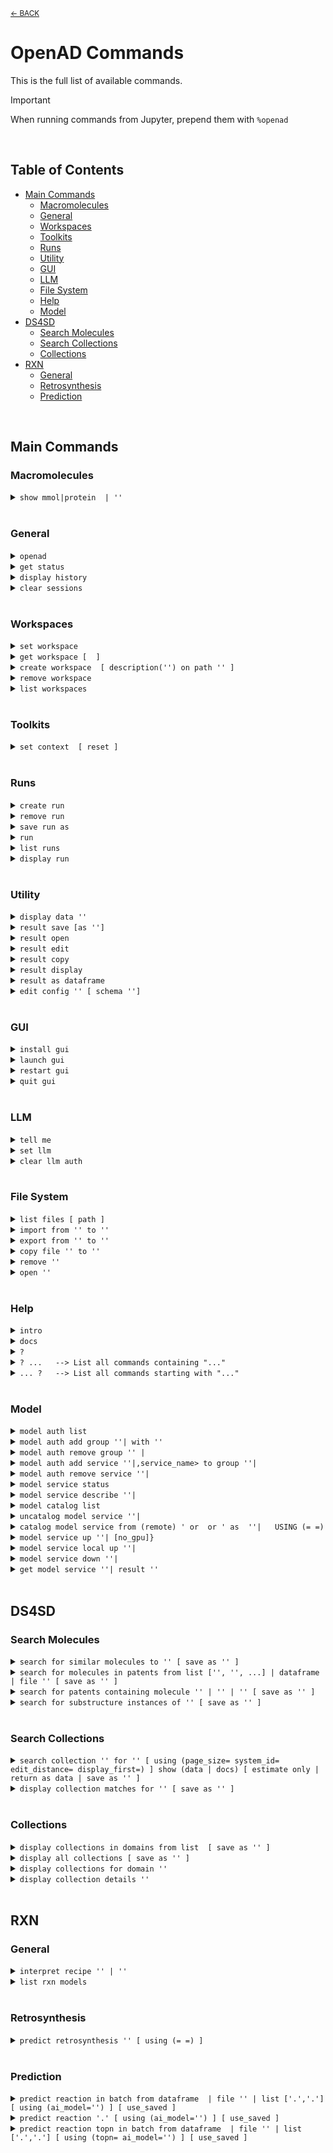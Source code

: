 <sub>[&larr; BACK](../#openad)</sub>

<!--

DO NOT EDIT
-----------
This file is auto-generated.
To update it, consult instructions:
https://github.com/acceleratedscience/open-ad-toolkit/tree/main/docs

-->

# OpenAD Commands

This is the full list of available commands.

> [!IMPORTANT]
> When running commands from Jupyter, prepend them with `%openad`

<br>

## Table of Contents
- [Main Commands](#main-commands)
  - [Macromolecules](#macromolecules)
  - [General](#general)
  - [Workspaces](#workspaces)
  - [Toolkits](#toolkits)
  - [Runs](#runs)
  - [Utility](#utility)
  - [GUI](#gui)
  - [LLM](#llm)
  - [File System](#file-system)
  - [Help](#help)
  - [Model](#model)
- [DS4SD](#ds4sd)
  - [Search Molecules](#search-molecules)
  - [Search Collections](#search-collections)
  - [Collections](#collections)
- [RXN](#rxn)
  - [General](#general)
  - [Retrosynthesis](#retrosynthesis)
  - [Prediction](#prediction)


<br>

## Main Commands

### Macromolecules

<details markdown="block" class="cmd-wrap">
<summary markdown="block"><code>show mmol|protein <fasta> | '<pdb_id>'</code></summary>
<br>

> Launch the molecule viewer to visualize your macromolecule and inspect its properties. <br> 
> 
> Examples: <br> 
> - Show a protein by its PDBe ID: <br> 
>   `show mmol '2g64'` <br> 
> 
> - Show a protein by its FASTA string: <br> 
>   `show protein MAKWVCKICGYIYDEDAGDPDNGISPGTKFEELPDDWVCPICGAPKSEFEKLED` <br>

</details>

<br>

### General

<details markdown="block" class="cmd-wrap">
<summary markdown="block"><code>openad</code></summary>
<br>

> Display the openad splash screen. <br>

</details>

<details markdown="block" class="cmd-wrap">
<summary markdown="block"><code>get status</code></summary>
<br>

> Display the currently selected workspace and toolkit. <br>

</details>

<details markdown="block" class="cmd-wrap">
<summary markdown="block"><code>display history</code></summary>
<br>

> Display the last 30 commands run in your current workspace. <br>

</details>

<details markdown="block" class="cmd-wrap">
<summary markdown="block"><code>clear sessions</code></summary>
<br>

> Clear any other sessions that may be running. <br>

</details>

<br>

### Workspaces

<details markdown="block" class="cmd-wrap">
<summary markdown="block"><code>set workspace <workspace_name></code></summary>
<br>

> Change the current workspace. <br>

</details>

<details markdown="block" class="cmd-wrap">
<summary markdown="block"><code>get workspace [ <workspace_name> ]</code></summary>
<br>

> Display details a workspace. When no workspace name is passed, details of your current workspace are displayed. <br>

</details>

<details markdown="block" class="cmd-wrap">
<summary markdown="block"><code>create workspace <workspace_name> [ description('<description>') on path '<path>' ]</code></summary>
<br>

> Create a new workspace with an optional description and path. <br>

</details>

<details markdown="block" class="cmd-wrap">
<summary markdown="block"><code>remove workspace <workspace_name></code></summary>
<br>

> Remove a workspace from your registry. Note that this doesn't remove the workspace's directory. <br>

</details>

<details markdown="block" class="cmd-wrap">
<summary markdown="block"><code>list workspaces</code></summary>
<br>

> Lists all your workspaces. <br>

</details>

<br>

### Toolkits

<details markdown="block" class="cmd-wrap">
<summary markdown="block"><code>set context <toolkit_name> [ reset ]</code></summary>
<br>

> Set your context to the chosen toolkit. By setting the context, the selected toolkit functions become available to you. The optional parameter `reset` can be used to reset your login information. <br>

</details>

<br>

### Runs

<details markdown="block" class="cmd-wrap">
<summary markdown="block"><code>create run</code></summary>
<br>

> Start recording a run. <br>

</details>

<details markdown="block" class="cmd-wrap">
<summary markdown="block"><code>remove run <run_name></code></summary>
<br>

> remove a run. <br>

</details>

<details markdown="block" class="cmd-wrap">
<summary markdown="block"><code>save run as <run_name></code></summary>
<br>

> Stop recording a run and save it. <br>

</details>

<details markdown="block" class="cmd-wrap">
<summary markdown="block"><code>run <run_name></code></summary>
<br>

> Execute a previously recorded run. This will execute every command and continue regardless of any failures. <br>

</details>

<details markdown="block" class="cmd-wrap">
<summary markdown="block"><code>list runs</code></summary>
<br>

> List all runs saved in the current workspace. <br>

</details>

<details markdown="block" class="cmd-wrap">
<summary markdown="block"><code>display run <run_name></code></summary>
<br>

> Display the commands stored in a certain run. <br>

</details>

<br>

### Utility

<details markdown="block" class="cmd-wrap">
<summary markdown="block"><code>display data '<filename.csv>'</code></summary>
<br>

> Display data from a csv file. <br>

</details>

<details markdown="block" class="cmd-wrap">
<summary markdown="block"><code>result save [as '<filename.csv>']</code></summary>
<br>

> Save table data to csv file. <br>

</details>

<details markdown="block" class="cmd-wrap">
<summary markdown="block"><code>result open</code></summary>
<br>

> Explore table data in the browser. <br> 
>         if you append `-d` to the end of the command `result open -d` display will result to data viewer. <br>

</details>

<details markdown="block" class="cmd-wrap">
<summary markdown="block"><code>result edit</code></summary>
<br>

> Edit table data in the browser. <br> 
>         if you append `-d` to the end of the command `result open -d` display will result to data viewer. <br>

</details>

<details markdown="block" class="cmd-wrap">
<summary markdown="block"><code>result copy</code></summary>
<br>

> Copy table data to clipboard, formatted for spreadheet. <br>

</details>

<details markdown="block" class="cmd-wrap">
<summary markdown="block"><code>result display</code></summary>
<br>

> Display the result in the CLI. <br> 
> 
>         if you append `-d` to the end of the command `result open -d` display will result to data viewer. <br>

</details>

<details markdown="block" class="cmd-wrap">
<summary markdown="block"><code>result as dataframe</code></summary>
<br>

> Return the result as dataframe (only for Jupyter Notebook) <br>

</details>

<details markdown="block" class="cmd-wrap">
<summary markdown="block"><code>edit config '<json_config_file>' [ schema '<schema_file>']</code></summary>
<br>

> Edit any JSON file in your workspace directly from the CLI. If a schema is specified, it will be used for validation and documentation. <br>

</details>

<br>

### GUI

<details markdown="block" class="cmd-wrap">
<summary markdown="block"><code>install gui</code></summary>
<br>

> Install the OpenAD GUI (graphical user interface). <br> 
> 
> The graphical user interface allows you to browse your workspace and visualize your datasets and molecules. <br>

</details>

<details markdown="block" class="cmd-wrap">
<summary markdown="block"><code>launch gui</code></summary>
<br>

> Launch the OpenAD GUI (graphical user interface). <br>

</details>

<details markdown="block" class="cmd-wrap">
<summary markdown="block"><code>restart gui</code></summary>
<br>

> Terminate and then restart the GUI server. <br>

</details>

<details markdown="block" class="cmd-wrap">
<summary markdown="block"><code>quit gui</code></summary>
<br>

> Terminate the GUI server. <br>

</details>

<br>

### LLM

<details markdown="block" class="cmd-wrap">
<summary markdown="block"><code>tell me <how to do xyz></code></summary>
<br>

> Ask your AI assistant how to do anything in OpenAD. <br>

</details>

<details markdown="block" class="cmd-wrap">
<summary markdown="block"><code>set llm  <language_model_name></code></summary>
<br>

> Set the target language model name for the `tell me` command. <br>

</details>

<details markdown="block" class="cmd-wrap">
<summary markdown="block"><code>clear llm auth</code></summary>
<br>

> Clear the language model's authentication file. <br>

</details>

<br>

### File System

<details markdown="block" class="cmd-wrap">
<summary markdown="block"><code>list files [ path ]</code></summary>
<br>

> List al directories and files in your current workspace. <br>

</details>

<details markdown="block" class="cmd-wrap">
<summary markdown="block"><code>import from '<external_source_file>' to '<workspace_file>'</code></summary>
<br>

> Import a file from outside OpenAD into your current workspace. <br>

</details>

<details markdown="block" class="cmd-wrap">
<summary markdown="block"><code>export from '<workspace_file>' to '<external_file>'</code></summary>
<br>

> Export a file from your current workspace to anywhere on your hard drive. <br>

</details>

<details markdown="block" class="cmd-wrap">
<summary markdown="block"><code>copy file '<workspace_file>' to '<other_workspace_name>'</code></summary>
<br>

> Export a file from your current workspace to another workspace. <br>

</details>

<details markdown="block" class="cmd-wrap">
<summary markdown="block"><code>remove '<filename>'</code></summary>
<br>

> Remove a file from your current workspace. <br>

</details>

<details markdown="block" class="cmd-wrap">
<summary markdown="block"><code>open '<filename>'</code></summary>
<br>

> Open a file or dataframe in an iframe  <br> 
> 
> Examples: <br> 
> - `open 'base_molecules.sdf'` <br> 
> - `open my_dataframe` <br>

</details>

<br>

### Help

<details markdown="block" class="cmd-wrap">
<summary markdown="block"><code>intro</code></summary>
<br>

> Display an introduction to the OpenAD CLI. <br>

</details>

<details markdown="block" class="cmd-wrap">
<summary markdown="block"><code>docs</code></summary>
<br>

> Open the documentation webpage. <br>

</details>

<details markdown="block" class="cmd-wrap">
<summary markdown="block"><code>?</code></summary>
<br>

> List all available commands. <br>

</details>

<details markdown="block" class="cmd-wrap">
<summary markdown="block"><code>? ...<soft>   --> List all commands containing "..."</soft></code></summary>
<br>

> 

</details>

<details markdown="block" class="cmd-wrap">
<summary markdown="block"><code>... ?<soft>   --> List all commands starting with "..."</soft></code></summary>
<br>

> 

</details>

<br>

### Model

<details markdown="block" class="cmd-wrap">
<summary markdown="block"><code>model auth list</code></summary>
<br>

> show authentication group mapping <br>

</details>

<details markdown="block" class="cmd-wrap">
<summary markdown="block"><code>model auth add group '<auth_group>'|<auth_group> with '<api_key>'</code></summary>
<br>

> add an authentication group for model services to use <br>

</details>

<details markdown="block" class="cmd-wrap">
<summary markdown="block"><code>model auth remove group '<auth_group>' | <auth_group></code></summary>
<br>

> remove an authentication group <br>

</details>

<details markdown="block" class="cmd-wrap">
<summary markdown="block"><code>model auth add service '<service_name>'|,service_name> to group '<auth_group>'|<auth_group></code></summary>
<br>

> Attach an authentication group to a model service <br>

</details>

<details markdown="block" class="cmd-wrap">
<summary markdown="block"><code>model auth remove service '<service_name>'|<service_name></code></summary>
<br>

> Detatch an authentication group from a model service <br>

</details>

<details markdown="block" class="cmd-wrap">
<summary markdown="block"><code>model service status</code></summary>
<br>

> Get the status of currently cataloged services <br>

</details>

<details markdown="block" class="cmd-wrap">
<summary markdown="block"><code>model service describe '<service_name>'|<service_name></code></summary>
<br>

> get the configuration of a service <br>

</details>

<details markdown="block" class="cmd-wrap">
<summary markdown="block"><code>model catalog list</code></summary>
<br>

> get the list of currently cataloged services <br>

</details>

<details markdown="block" class="cmd-wrap">
<summary markdown="block"><code>uncatalog model service '<service_name>'|<service_name></code></summary>
<br>

> uncatalog a model service  <br> 
> 
>  Example:  <br> 
> `uncatalog model service 'gen'` <br>

</details>

<details markdown="block" class="cmd-wrap">
<summary markdown="block"><code>catalog model service from (remote) '<path> or <github> or <service_url>' as  '<service_name>'|<service_name>   USING (<parameter>=<value> <parameter>=<value>)</code></summary>
<br>

> catalog a model service from a path or github or remotely from an existing OpenAD service. <br> 
> (USING) optional headers parameters for communication with service backend. <br> 
> If you are cataloging a service using a model defined in a directory, provide the absolute ` <path> ` of that directory in quotes. <br> 
> 
> The following options require the `remote` option be declared. <br> 
> 
> If you are cataloging a service using a model defined in github repository, provide the absolute ` <github> ` of that github directory quotes. <br> 
> 
> If you are cataloging a remote service on a ip address and port provide the remote services ipaddress and port in quoted string e.g. `'0.0.0.0:8080'` <br> 
> 
> `service_name`: this is the name of the service as you will define it for your usage. e.g `prop` short for properties.  <br> 
> 
> USING Parameters: <br> 
> 
> If using a hosted service the following parameters must be supplied: <br> 
> -`Inference-Service`: this is the name of the inference service that is hosted, it is a required parameter if cataloging a remote service. <br> 
> An authorization parameter is always required if cataloging a hosted service, either Auhtorisation group (`auth_group`) or Authorisation bearer_token/api_key (`Authorization`): <br> 
> -`auth_group`: this is the name of an authorization group which contains the api_key linked to the service access. This can only be used if `Authorization` is not also defined. <br> 
> OR <br> 
> -`Authorization`: this parameter is designed to be used when a `auth_group` is not defined. <br> 
> 
> Example: <br> 
> 
> Skypilot Deployment <br> 
> -`catalog model service from 'git@github.com:acceleratedscience/generation_inference_service.git' as 'gen'` <br> 
> 
> Service using a authentication group  <br> 
> -`catalog model service from remote '<service_url>' as  molf  USING (Inference-Service=molformer  )` <br> 
> ` model auth add service 'molf' to group 'default'` <br> 
> 
> Single Authorisation Service <br> 
> -`openad catalog model service from remote '<service_URL>' as 'gen' USING (Inference-Service=generation Authorization='<api_key>')` <br> 
> 
> Catalog a remote service shared with you: <br> 
> -`catalog model service from remote 'http://54.235.3.243:30001' as gen` <br>

</details>

<details markdown="block" class="cmd-wrap">
<summary markdown="block"><code>model service up '<service_name>'|<service_name> [no_gpu]}</code></summary>
<br>

> launches a cataloged model service when it was cataloged as a self managed service from a directory or github repository. <br> 
> If you do not want to launch a service with GPU you should specify `no_gpu` at the end of the command. <br> 
> Examples: <br> 
> 
> -`model service up gen` <br> 
> 
> -`model service up 'gen'` <br> 
> 
> -`model service up gen no_gpu` <br>

</details>

<details markdown="block" class="cmd-wrap">
<summary markdown="block"><code>model service local up '<service_name>'|<service_name></code></summary>
<br>

> Launches a model service locally. <br> 
> 
>             Example: <br> 
>               ` model service local up gen` <br>

</details>

<details markdown="block" class="cmd-wrap">
<summary markdown="block"><code>model service down '<service_name>'|<service_name></code></summary>
<br>

> Bring down a model service   <br> 
>  Examples:  <br> 
> 
> `model service down gen`  <br> 
> 
> `model service down 'gen'`  <br>

</details>

<details markdown="block" class="cmd-wrap">
<summary markdown="block"><code>get model service '<service_name>'|<service_name> result '<result_id>'</code></summary>
<br>

> retrieves a result from a model service   <br> 
>  Examples:  <br> 
> 
> <cmd>get model service myservier result 'wergergerg'   <br>

</details>

<br>

## DS4SD


### Search Molecules

<details markdown="block" class="cmd-wrap">
<summary markdown="block"><code>search for similar molecules to '<smiles>' [ save as '<filename.csv>' ]</code></summary>
<br>

> Search for molecules that are similar to the provided molecule or molecule substructure as provided in the `<smiles_string>`. <br> 
> 
> Use the `save as` clause to save the results as a csv file in your current workspace. <br> 
> 
> Example: <br> 
> `search for similar molecules to 'C1(C(=C)C([O-])C1C)=O'` <br>

</details>

<details markdown="block" class="cmd-wrap">
<summary markdown="block"><code>search for molecules in patents from list ['<patent1>', '<patent2>', ...] | dataframe <dataframe_name> | file '<filename.csv>' [ save as '<filename.csv>' ]</code></summary>
<br>

> Search for molecules mentioned in a defined list of patents. When sourcing patents from a CSV or DataFrame, there must be column named "PATENT ID" or "patent id". <br> 
> 
> Use the `save as` clause to save the results as a csv file in your current workspace. <br> 
> 
> Example: <br> 
> `search for molecules in patents from list ['CN108473493B','US20190023713A1']` <br>

</details>

<details markdown="block" class="cmd-wrap">
<summary markdown="block"><code>search for patents containing molecule '<smiles>' | '<inchi>' | '<inchikey>' [ save as '<filename.csv>' ]</code></summary>
<br>

> Search for mentions of a specified molecules in registered patents. The queried molecule can be described as a SMILES string, InChI or InChiKey. <br> 
> 
> Use the `save as` clause to save the results as a csv file in your current workspace. <br> 
> 
> Example: <br> 
> `search for patents containing molecule 'CC(C)(c1ccccn1)C(CC(=O)O)Nc1nc(-c2c[nH]c3ncc(Cl)cc23)c(C#N)cc1F'` <br>

</details>

<details markdown="block" class="cmd-wrap">
<summary markdown="block"><code>search for substructure instances of '<smiles>' [ save as '<filename.csv>' ]</code></summary>
<br>

> Search for molecules by substructure, as defined by the `<smiles_string>`. <br> 
> 
> Use the `save as` clause to save the results as a csv file in your current workspace. <br> 
> 
> Example: <br> 
> `search for substructure instances of 'C1(C(=C)C([O-])C1C)=O' save as 'my_mol'` <br>

</details>

<br>

### Search Collections

<details markdown="block" class="cmd-wrap">
<summary markdown="block"><code>search collection '<collection_name_or_key>' for '<search_string>' [ using (page_size=<int> system_id=<system_id> edit_distance=<integer> display_first=<integer>) ] show (data | docs) [ estimate only | return as data | save as '<filename.csv>' ]</code></summary>
<br>

> Performs a document search of the Deep Search repository based on a given collection. The required `using` clause specifies the collection to search. Use `estimate only` to return only the potential number of hits. <br> 
> 
> Parameters: <br> 
> - `<collection_name_or_key>` The name or index key for a collection. Use the command `display all collections` to list available collections. <br> 
> - `<search_string>` The search string for the search. <br> 
> 
> The `<search_string>` supports elastic search string query syntax: <br> 
> - `+` Signifies AND operation. <br> 
> - `|` Signifies OR operation. <br> 
> - `-` Negates a single token. <br> 
> - `\"` Wraps a number of tokens to signify a phrase for searching. <br> 
> - `*` At the end of a term -> signifies a prefix query <br> 
> - `(` & `)` Signifies precedence <br> 
> - `~N` After a word -> signifies edit distance (fuzziness) <br> 
> - `~N` After a phrase -> signifies slop amount <br> 
> 
> Options for the `using` clause: <br> 
>   > **Note:** The `using` clause requires all enclosed parameters to be defined in the same order as listed below. <br> 
> 
> - `page_size=<integer>` Result pagination, the default is None. <br> 
> - `system_id=<system_id>` System cluster id, the default is 'default'. <br> 
> - `edit_distance=<integer>` (0-5) Sets the search word span criteria for key words for document searches, the default is 5. When set to 0, no snippets will be be returned. <br> 
> - `display_first=<integer>` When set, the displayed result set will be truncated at the given number. <br> 
> 
> Clauses: <br> 
> - `show (data | docs)`: <br> 
>     - `data` Display structured data from within the documents. <br> 
>     - `docs` Display document context and preview snippet. <br> 
>     Both can be combined in a single command, e.g. `show (data docs)` <br> 
> - `estimate only` Determine the potential number of hits. <br> 
> - `return as data` For Notebook or API mode. Removes all styling from the Pandas DataFrame, ready for further processing. <br> 
> 
> Examples: <br> 
> - Look for documents that contain discussions on power conversion efficiency: <br> 
> `search collection 'arxiv-abstract' for 'ide(\"power conversion efficiency\" OR PCE) AND organ*' using ( edit_distance=20 system_id=default) show (docs)` <br> 
> 
> - Search the PubChem archive for 'Ibuprofen' and display related molecules' data: <br> 
> `search collection 'pubchem' for 'Ibuprofen' show (data)` <br> 
> 
> - Search for patents which mention a specific smiles molecule: <br> 
> `search collection 'patent-uspto' for '\"smiles#ccc(coc(=o)cs)(c(=o)c(=o)cs)c(=o)c(=o)cs\"' show (data)` <br>

</details>

<details markdown="block" class="cmd-wrap">
<summary markdown="block"><code>display collection matches for '<search_string>' [ save as '<filename.csv>' ]</code></summary>
<br>

> Search all collections for documents that contain a given Deep Search `<search_string>`. This is useful when narrowing down document collection(s) for subsequent search. You can use the `<index_key>` from the returned table in your next search. <br> 
> 
> Use the `save as` clause to save the results as a csv file in your current workspace. <br> 
> 
> Example: <br> 
> `display collection matches for 'Ibuprofen'` <br>

</details>

<br>

### Collections

<details markdown="block" class="cmd-wrap">
<summary markdown="block"><code>display collections in domains from list <list_of_domains> [ save as '<filename.csv>' ]</code></summary>
<br>

> Display collections that belong to the listed domains. <br> 
> 
> Use the `save as` clause to save the results as a csv file in your current workspace. <br> 
> 
> Use the command `display all collections` to find available domains. <br> 
> 
> Example: <br> 
> `display collections in domains from list ['Scientific Literature']` <br>

</details>

<details markdown="block" class="cmd-wrap">
<summary markdown="block"><code>display all collections [ save as '<filename.csv>' ]</code></summary>
<br>

> Display all available collections in Deep Search. <br> 
> 
> Use the `save as` clause to save the results as a csv file in your current workspace. <br>

</details>

<details markdown="block" class="cmd-wrap">
<summary markdown="block"><code>display collections for domain '<domain_name>'</code></summary>
<br>

> Display the available collections in a given Deep Search domain. <br> 
> 
> Use the command `display all collections` to find available domains. <br> 
> 
> Example: <br> 
> `display collections for domain 'Business Insights'` <br>

</details>

<details markdown="block" class="cmd-wrap">
<summary markdown="block"><code>display collection details '<collection_name_or_key>'</code></summary>
<br>

> Display the details for a specified collection. You can specify a collection by its name or key. <br> 
> 
> Use the command `display all collections` to list available collections. <br> 
> 
> Example: <br> 
> `display collection details 'Patents from USPTO'` <br>

</details>

<br>

## RXN


### General

<details markdown="block" class="cmd-wrap">
<summary markdown="block"><code>interpret recipe '<recipe_paragraph>' | '<txt_filename>'</code></summary>
<br>

> Build a ordered list of actions interpreted from a provided text-based recipe. The recipe can be provided as a string or as a text file from your current workspace. <br> 
> 
> Examples: <br> 
> - `interpret recipe 'my_recipe.txt'` <br> 
> - `interpret recipe 'A solution of ((1S,2S)-1-{[(methoxymethyl-biphenyl-4-yl)-(2-pyridin-2-yl-cyclopropanecarbonyl)-amino]-methyl}-2-methyl-butyl)-carbamic acid tert-butyl ester (25 mg, 0.045 mmol) and dichloromethane (4 mL) was treated with a solution of HCl in dioxane (4 N, 0.5 mL) and the resulting reaction mixture was maintained at room temperature for 12 h. The reaction was then concentrated to dryness to afford (1R,2R)-2-pyridin-2-yl-cyclopropanecarboxylic acid ((2S,3S)-2-amino-3-methylpentyl)-(methoxymethyl-biphenyl-4-yl)-amide (18 mg, 95% yield) as a white solid.'` <br>

</details>

<details markdown="block" class="cmd-wrap">
<summary markdown="block"><code>list rxn models</code></summary>
<br>

> Lists all RXN AI models currently available. <br>

</details>

<br>

### Retrosynthesis

<details markdown="block" class="cmd-wrap">
<summary markdown="block"><code>predict retrosynthesis '<smiles>' [ using (<parameter>=<value> <parameter>=<value>) ]</code></summary>
<br>

> Perform a retrosynthesis route prediction on a molecule. <br> 
> 
> RXN was trained on more than 3 million chemical reactions, derived from publicly available patents. Since then, the Molecular Transformer has outperformed all data-driven models, achieving more than 90% accuracy on forward chemical reaction predictions (reactants + reagents to products) <br> 
> 
>   > **Note:** The `using` clause requires all enclosed parameters to be defined in the same order as listed below. <br> 
> 
> Optional Parameters that can be specified in the `using` clause: <br> 
> - `availability_pricing_threshold=<int>` Maximum price in USD per g/ml of compounds. Default: no threshold. <br> 
> - `available_smiles='<smiles>.<smiles>.<smiles>'` List of molecules available as precursors, delimited with a period. <br> 
> - `exclude_smiles='<smiles>.<smiles>.<smiles>'` List of molecules to exclude from the set of precursors, delimited with a period. <br> 
> - `exclude_substructures='<smiles>.<smiles>.<smiles>'` List of substructures to exclude from the set of precursors, delimited with a period. <br> 
> - `exclude_target_molecule=<boolean>` Excluded target molecule. The default is True <br> 
> - `fap=<float>` Every retrosynthetic step is evaluated with the FAP, and is only retained when forward confidence is greater than the FAP value. The default is 0.6. <br> 
> - `max_steps=<int>` The maximum number steps in the results. The default is 3. <br> 
> - `nbeams=<int>` The maximum number of beams exploring the hypertree. The default is 10. <br> 
> - `pruning_steps=<int>` The number of steps to prune a hypertree. The default is 2. <br> 
> - `ai_model='<model_name>'` What model to use. Use the command `list rxn models` to list all available models. The default is '2020-07-01'. <br> 
> 
> There are different models available for use with this command including: '12class-tokens-2021-05-14', '2019-09-12', '2020-04-24', '2020-07-01', '2020-07-31', 'aizynth-2020-06-11', 'disconnection-aware-2022-06-24', 'enzymatic-2021-04-16', 'enzymatic-2022-05-31', 'sulfonium-2020-10-27' <br> 
> 
> Examples: <br> 
> `predict retrosynthesis 'BrCCc1cccc2c(Br)c3ccccc3cc12' using (max_steps=3)` <br> 
> 
> `predict retrosynthesis  'BrCCc1cccc2c(Br)c3ccccc3cc12' using (max_steps=6 ai_model='12class-tokens-2021-05-14' ) ` <br>

</details>

<br>

### Prediction

<details markdown="block" class="cmd-wrap">
<summary markdown="block"><code>predict reaction in batch from dataframe <dataframe_name> | file '<filename.csv>' | list ['<smiles>.<smiles>','<smiles>.<smiles>'] [ using (ai_model='<ai_model>') ] [ use_saved ]</code></summary>
<br>

> Run a batch of reaction predictions. The provided list of reactions can be specified as a DataFrame, a CSV file from your current workspace or a list of strings. When proving a DataFrame or CSV file, we will look for the "reactions" column. <br> 
> 
> Reactions are defined by combining two SMILES strings delimited by a period. For example: `'BrBr.c1ccc2cc3ccccc3cc2c1'` <br> 
> 
> Optional Parameters that can be specified in the `using` clause: <br> 
> - `ai_model='<model_name>'` What model to use. Use the command `list rxn models` to list all available models. The default is '2020-07-01'. <br> 
> 
> You can reuse previously generated results by appending the optional `use_saved` clause. This will reuse the results of a previously run command with the same parameters, if available. <br> 
> 
> Examples: <br> 
> - `predict reaction in batch from list ['BrBr.c1ccc2cc3ccccc3cc2c1CCO' , 'BrBr.c1ccc2cc3ccccc3cc2c1']` <br> 
> - `predict reaction in batch from list ['BrBr.c1ccc2cc3ccccc3cc2c1CCO' , 'BrBr.c1ccc2cc3ccccc3cc2c1'] use_saved` <br>

</details>

<details markdown="block" class="cmd-wrap">
<summary markdown="block"><code>predict reaction '<smiles>.<smiles>' [ using (ai_model='<ai_model>') ] [ use_saved ]</code></summary>
<br>

> Predict the reaction between two molecules. <br> 
> 
> Reactions are defined by combining two SMILES strings delimited by a period. For example: `'BrBr.c1ccc2cc3ccccc3cc2c1'` <br> 
> 
> Optional Parameters that can be specified in the `using` clause: <br> 
> - `ai_model='<model_name>'` What model to use. Use the command `list rxn models` to list all available models. The default is '2020-07-01'. <br> 
> 
> You can reuse previously generated results by appending the optional `use_saved` clause. This will reuse the results of a previously run command with the same parameters, if available. <br> 
> 
> Examples: <br> 
> - `predict reaction 'BrBr.c1ccc2cc3ccccc3cc2c1CCO'` <br> 
> - `predict reaction 'BrBr.c1ccc2cc3ccccc3cc2c1CCO' use_saved` <br>

</details>

<details markdown="block" class="cmd-wrap">
<summary markdown="block"><code>predict reaction topn in batch from dataframe <dataframe_name> | file '<filename.csv>' | list ['<smiles>.<smiles>','<smiles>.<smiles>'] [ using (topn=<integer> ai_model='<ai_model>') ] [ use_saved ]</code></summary>
<br>

> Run a batch of reaction predictions for topn. The provided list of reactions can be specified as a DataFrame, a CSV file from your current workspace or a list of strings. When proving a DataFrame or CSV file, we will look for the "reactions" column. <br> 
> 
> Reactions are defined by combining two SMILES strings delimited by a period. For example: `'BrBr.c1ccc2cc3ccccc3cc2c1'` <br> 
> 
> Optional Parameters that can be specified in the `using` clause: <br> 
> - `ai_model='<model_name>'` What model to use. Use the command `list rxn models` to list all available models. The default is '2020-07-01'. <br> 
> - `topn=<integer>` Defined the number of results being returned. The default value is 3. <br> 
> 
> You can reuse previously generated results by appending the optional `use_saved` clause. This will reuse the results of a previously run command with the same parameters, if available. <br> 
> 
> Examples: <br> 
> - `predict reaction topn in batch from list ['BrBr.c1ccc2cc3ccccc3cc2c1CCO' , 'BrBr.c1ccc2cc3ccccc3cc2c1']` <br> 
> - `predict reaction topn in batch from list ['BrBr.c1ccc2cc3ccccc3cc2c1CCO' , 'BrBr.c1ccc2cc3ccccc3cc2c1'] using (topn=6)` <br> 
> - `predict reaction topn in batch from list ['BrBr.c1ccc2cc3ccccc3cc2c1CCO' , 'BrBr.c1ccc2cc3ccccc3cc2c1'] use_saved ` <br>

</details>

